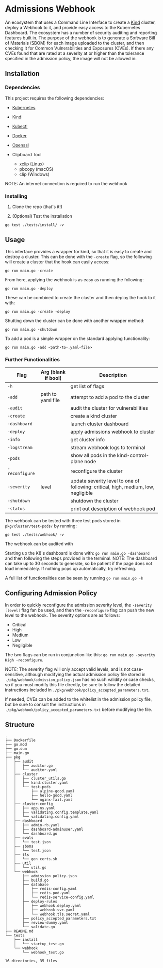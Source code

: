 # Admissions Webhook

An ecosystem that uses a Command Line Interface to create a [Kind](https://kind.sigs.k8s.io/) cluster, deploy a Webhook to it, and provide easy access to the Kubernetes Dashboard. The ecosystem has a number of security auditing and reporting features built in. The purpose of the webhook is to generate a Software Bill of Materials (SBOM) for each image uploaded to the cluster, and then checking it for Common Vulnerabilities and Exposures (CVEs). If there any CVEs found that are rated at a severity at or higher than the tolerance specified in the admission policy, the image will not be allowed in. 

## Installation

### Dependencies

This project requires the following dependencies:

- [Kubernetes](https://kubernetes.io/releases/download/)

- [Kind](https://kind.sigs.k8s.io/)

- [Kubectl](https://kubernetes.io/docs/tasks/tools/)

- [Docker](https://www.docker.com/products/docker-desktop/)

- [Openssl](https://github.com/openssl/openssl)

- Clipboard Tool
    - xclip (Linux)
    - pbcopy (macOS)
    - clip (Windows)

NOTE: An internet connection is required to run the webhook

### Installing

1. Clone the repo (that's it!)

2. (Optional) Test the installation

`go test ./tests/install/ -v`


## Usage

This interface provides a wrapper for kind, so that it is easy to create and destroy a cluster. This can be done with the `-create` flag, so the following will create a cluster that the hook can easily access:

`go run main.go -create`

From here, applying the webhook is as easy as running the following:

`go run main.go -deploy`

These can be combined to create the cluster and then deploy the hook to it with: 

`go run main.go -create -deploy`

Shutting down the cluster can be done with another wrapper method:

`go run main.go -shutdown`

To add a pod is a simple wrapper on the standard applying functionality:

`go run main.go -add <path-to-.yaml-file>`


### Further Functionalities

| Flag           | Arg (blank if bool)   | Description                 |
|----------------|-----------------------|-----------------------------|
| `-h`           |                       | get list of flags |
| `-add`         | path to yaml file     | attempt to add a pod to the cluster |
| `-audit`       |                       | audit the cluster for vulnerabilities |
| `-create`      |                       | create a kind cluster |
| `-dashboard`   |                       | launch cluster dashboard  |
| `-deploy`      |                       | apply admissions webhook to cluster |
| `-info`        |                       | get cluster info |
| `-logstream`   |                       | stream webhook logs to terminal |
| `-pods`        |                       | show all pods in the kind-control-plane node |
| `-reconfigure` |                       | reconfigure the cluster |
| `-severity`    | level                 | update severity level to one of following: critical, high, medium, low, negligible |
| `-shutdown`    |                       | shutdown the cluster |
| `-status`      |                       | print out description of webhook pod |


The wehbook can be tested with three test pods stored in `pkg/cluster/test-pods/` by running:

`go test ./tests/webhook/ -v`

The webhook can be audited with 

Starting up the K8's dashboard is done with: `go run main.go -dashboard` and then following the steps provided in the terminal. NOTE: The dashboard can take up to 30 seconds to generate, so be patient if the page does not load immediately. If nothing pops up automatically, try refreshing.

A full list of functionalities can be seen by running `go run main.go -h`


## Configuring Admission Policy

In order to quickly reconfigure the admission severity level, the `-severity [level]` flag fan be used, and then the `-reconfigure` flag can push the new level to the webhook. The severity options are as follows:

- Critical
- High
- Medium
- Low
- Negligible

The two flags can be run in conjunction like this: `go run main.go -severity High -reconfigure`.

NOTE: The severity flag will only accept valid levels, and is not case-sensitive, although modifying the actual admission policy file stored in `./pkg/webhook/admission_policy.json` has no such validity or case checks, so if you must modify this file directly, be sure to follow the detailed instructions included in `./pkg/webhook/policy_accepted_parameters.txt`.

If needed, CVEs can be added to the whitelist in the admission policy file, but be sure to consult the instructions in `./pkg/webhook/policy_accepted_parameters.txt` before modifying the file.


## Structure

```
.
├── Dockerfile
├── go.mod
├── go.sum
├── main.go
├── pkg
│   ├── audit
│   │   ├── auditor.go
│   │   └── auditor.yaml
│   ├── cluster
│   │   ├── cluster_utils.go
│   │   ├── kind.cluster.yaml
│   │   └── test-pods
│   │       ├── alpine-good.yaml
│   │       ├── hello-good.yaml
│   │       └── nginx-fail.yaml
│   ├── cluster-config
│   │   ├── app.ns.yaml
│   │   ├── validating.config.template.yaml
│   │   └── validating.config.yaml
│   ├── dashboard
│   │   ├── admin-rb.yaml
│   │   ├── dashboard-adminuser.yaml
│   │   └── dashboard.go
│   ├── evals
│   │   └── test.json
│   ├── sboms
│   │   └── test.json
│   ├── tls
│   │   └── gen_certs.sh
│   ├── util
│   │   └── util.go
│   └── webhook
│       ├── admission_policy.json
│       ├── build.go
│       ├── database
│       │   ├── redis-config.yaml
│       │   ├── redis-pod.yaml
│       │   └── redis-service-config.yaml
│       ├── deploy-rules
│       │   ├── webhook.deploy.yaml
│       │   ├── webhook.svc.yaml
│       │   └── webhook.tls.secret.yaml
│       ├── policy_accepted_parameters.txt
│       ├── review-dummy.yaml
│       └── validate.go
├── README.md
└── tests
    ├── install
    │   └── startup_test.go
    └── webhook
        └── webhook_test.go

16 directories, 35 files
```
